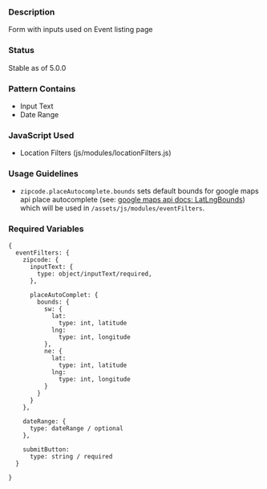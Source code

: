 ### Description
Form with inputs used on Event listing page

### Status 
Stable as of 5.0.0

### Pattern Contains
* Input Text
* Date Range

### JavaScript Used
* Location Filters (js/modules/locationFilters.js)

### Usage Guidelines
* `zipcode.placeAutocomplete.bounds` sets default bounds for google maps api place autocomplete (see: [google maps api docs: LatLngBounds](https://developers.google.com/maps/documentation/javascript/reference#LatLngBounds)) which will be used in `/assets/js/modules/eventFilters`.

### Required Variables
~~~
{
  eventFilters: {
    zipcode: {    
      inputText: {
        type: object/inputText/required,
      },
      
      placeAutoComplet: {
        bounds: {
          sw: {
            lat: 
              type: int, latitude
            lng:
              type: int, longitude
          },
          ne: {
            lat: 
              type: int, latitude
            lng:
              type: int, longitude
          }
        }
      }
    },
    
    dateRange: {
      type: dateRange / optional
    },

    submitButton:
      type: string / required   
  }

}
~~~

